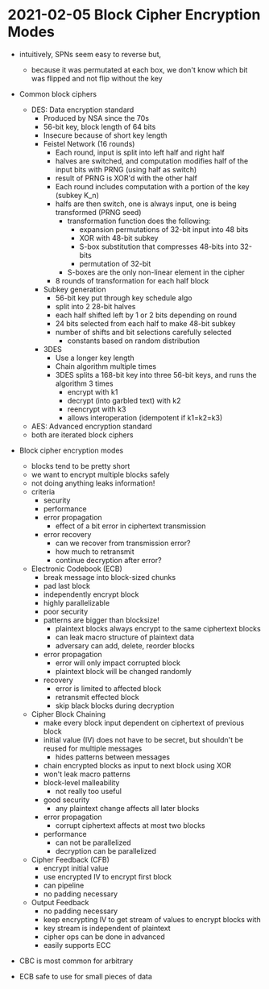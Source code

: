 # 2021-02-05 Block Cipher Encryption Modes

* intuitively, SPNs seem easy to reverse but,
  * because it was permutated at each box, we don't know which bit was flipped and not flip without the key
* Common block ciphers
  * DES: Data encryption standard
    * Produced by NSA since the 70s
    * 56-bit key, block length of 64 bits
    * Insecure because of short key length
    * Feistel Network (16 rounds)
      * Each round, input is split into left half and right half
      * halves are switched, and computation modifies half of the input bits with PRNG (using half as switch)
      * result of PRNG is XOR'd with the other half
      * Each round includes computation with a portion of the key (subkey K_n)
      * halfs are then switch, one is always input, one is being transformed (PRNG seed)
        * transformation function does the following:
          * expansion permutations of 32-bit input into 48 bits
          * XOR with 48-bit subkey
          * S-box substitution that compresses 48-bits into 32-bits
          * permutation of 32-bit
        * S-boxes are the only non-linear element in the cipher
      * 8 rounds of transformation for each half block
    * Subkey generation
      * 56-bit key put through key schedule algo
      * split into 2 28-bit halves
      * each half shifted left by 1 or 2 bits depending on round
      * 24 bits selected from each half to make 48-bit subkey
      * number of shifts and bit selections carefully selected
        * constants based on random distribution
    * 3DES
      * Use a longer key length
      * Chain algorithm multiple times
      * 3DES splits a 168-bit key into three 56-bit keys, and runs the algorithm 3 times
        * encrypt with k1
        * decrypt (into garbled text) with k2
        * reencrypt with k3
        * allows interoperation (idempotent if k1=k2=k3)
  * AES: Advanced encryption standard
  * both are iterated block ciphers
* Block cipher encryption modes
  * blocks tend to be pretty short
  * we want to encrypt multiple blocks safely
  * not doing anything leaks information!
  * criteria
    * security
    * performance
    * error propagation 
      * effect of a bit error in ciphertext transmission
    * error recovery
      * can we recover from transmission error?
      * how much to retransmit
      * continue decryption after error?
  * Electronic Codebook (ECB)
    * break message into block-sized chunks
    * pad last block
    * independently encrypt block
    * highly parallelizable
    * poor security
    * patterns are bigger than blocksize!
      * plaintext blocks always encrypt to the same ciphertext blocks
      * can leak macro structure of plaintext data
      * adversary can add, delete, reorder blocks
    * error propagation
      * error will only impact corrupted block
      * plaintext block will be changed randomly
    * recovery
      * error is limited to affected block
      * retransmit effected block
      * skip black blocks during decryption
  * Cipher Block Chaining
    * make every block input dependent on ciphertext of previous block
    * initial value (IV) does not have to be secret, but shouldn't be reused for multiple messages
      * hides patterns between messages
    * chain encrypted blocks as input to next block using XOR
    * won't leak macro patterns
    * block-level malleability
      * not really too useful
    * good security
      * any plaintext change affects all later blocks
    * error propagation
      * corrupt ciphertext affects at most two blocks
    * performance
      * can not be parallelized
      * decryption can be parallelized
  * Cipher Feedback (CFB)
    * encrypt initial value
    * use encrypted IV to encrypt first block
    * can pipeline
    * no padding necessary
  * Output Feedback
    * no padding necessary
    * keep encrypting IV to get stream of values to encrypt blocks with
    * key stream is independent of plaintext
    * cipher ops can be done in advanced
    * easily supports ECC

* CBC is most common for arbitrary
* ECB safe to use for small pieces of data